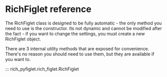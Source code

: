 # RichFiglet reference

The RichFiglet class is designed to be fully automatic - the only method you need to use is the constructor. Its not dynamic and cannot be modified after the fact - if you want to change the settings, you must create a new RichFiglet object.

There are 3 internal utility methods that are exposed for convenience. There's no reason you should need to use them, but they are available if you want to.

::: rich_pyfiglet.rich_figlet.RichFiglet
